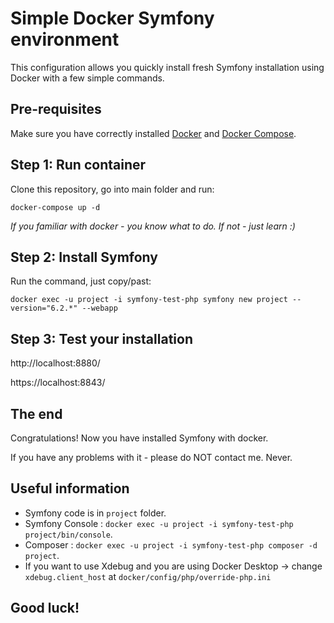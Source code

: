 # Simple Docker Symfony environment
This configuration allows you quickly install fresh Symfony installation
using Docker with a few simple commands.

## Pre-requisites
Make sure you have correctly installed [Docker](https://docs.docker.com/engine/install/) and [Docker Compose](https://docs.docker.com/compose/install/).

## Step 1: Run container
Clone this repository, go into main folder and run:

`docker-compose up -d`

_If you familiar with docker - you know what to do. If not - just learn :)_

## Step 2: Install Symfony
Run the command, just copy/past:

`docker exec -u project -i symfony-test-php symfony new project --version="6.2.*" --webapp`

## Step 3: Test your installation
http://localhost:8880/

https://localhost:8843/

## The end
Congratulations! Now you have installed Symfony with docker.

If you have any problems with it - please do NOT contact me. Never.

## Useful information
* Symfony code is in `project` folder.
* Symfony Console : `docker exec -u project -i symfony-test-php project/bin/console`.
* Composer : `docker exec -u project -i symfony-test-php composer -d project`.
* If you want to use Xdebug and you are using Docker Desktop -> change `xdebug.client_host` at `docker/config/php/override-php.ini`

## Good luck!